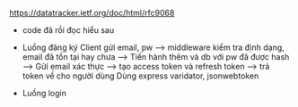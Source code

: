 https://datatracker.ietf.org/doc/html/rfc9068

- code đã rồi đọc hiểu sau

- Luồng đăng ký
  Client gửi email, pw --> middleware kiểm tra định dạng, email đã tồn tại hay chưa --> Tiến hành thêm và db với pw đã được hash --> Gửi email xác thực --> tạo access token và refresh token --> trả token về cho người dùng 
  Dùng express varidator, jsonwebtoken

- Luồng login
